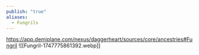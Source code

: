 ```yaml
---
publish: "true"
aliases:
  - Fungrils
---
```

https://app.demiplane.com/nexus/daggerheart/sources/core/ancestries#Fungril
![[Fungril-1747775861392.webp]]